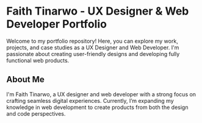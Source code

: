 # Faith Tinarwo - UX Designer & Web Developer Portfolio

Welcome to my portfolio repository! Here, you can explore my work, projects, and case studies as a UX Designer and Web Developer. I'm passionate about creating user-friendly designs and developing fully functional web products.

## About Me
I'm Faith Tinarwo, a UX designer and web developer with a strong focus on crafting seamless digital experiences. Currently, I’m expanding my knowledge in web development to create products from both the design and code perspectives.
